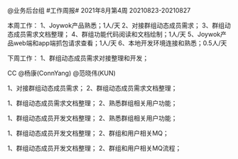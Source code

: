 @业务后台组 #工作周报#
2021年8月第4周 20210823-20210827

本周工作：
1、Joywok产品熟悉；1人/天
2、对接群组动态成员需求；
3、群组动态成员需求文档整理；
4、群组功能代码阅读和文档绘制；1人/天
5、Joywok产品web端和app端抓包请求查看；1人/天
6、本地开发环境连接和熟悉；0.5人/天

下周工作：
1、群组动态成员需求对接整理和开发；

CC @杨康(ConnYang) @范晓伟(KUN) 

1、对接群组动态成员需求；
2、群组动态成员需求文档整理；

1、群组动态成员需求文档整理；
2、熟悉群组相关用户功能；

1、群组动态成员开发文档整理；
2、熟悉群组相关用户功能；

1、群组动态成员开发文档整理；
2、群组和用户相关MQ；

1、群组动态成员开发文档整理；
2、群组和用户相关MQ流程；